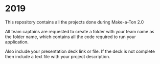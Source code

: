 # 2019
This repository contains all the projects done during Make-a-Ton 2.0

All team captains are requested to create a folder with your team name as the folder name, which contains all the code required to run your application. 

Also include your presentation deck link or file. If the deck is not complete then include a text file with your project description.
